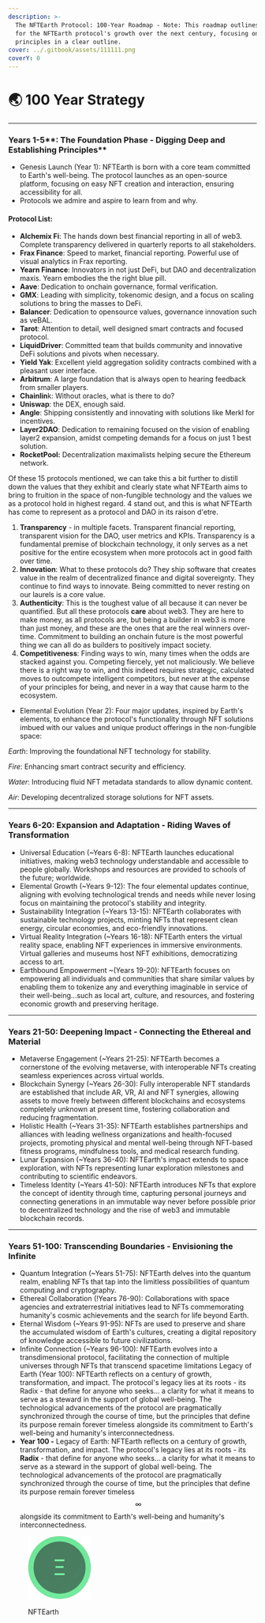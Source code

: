 ```yaml
---
description: >-
  The NFTEarth Protocol: 100-Year Roadmap - Note: This roadmap outlines a vision
  for the NFTEarth protocol's growth over the next century, focusing on its core
  principles in a clear outline.
cover: ../.gitbook/assets/111111.png
coverY: 0
---
```


# 🌏 100 Year Strategy

***

### Years 1-5**: The Foundation Phase - Digging Deep and Establishing Principles**

* Genesis Launch (Year 1): NFTEarth is born with a core team committed to Earth's well-being. The protocol launches as an open-source platform, focusing on easy NFT creation and interaction, ensuring accessibility for all.
* Protocols we admire and aspire to learn from and why.&#x20;

#### Protocol List:

* **Alchemix Fi**: The hands down best financial reporting in all of web3. Complete transparency delivered in quarterly reports to all stakeholders.&#x20;
* **Frax Finance**: Speed to market, financial reporting. Powerful use of visual analytics in Frax reporting.
* **Yearn Finance**: Innovators in not just DeFi, but DAO and decentralization maxis. Yearn embodies the the right blue pill.
* **Aave**: Dedication to onchain governance, formal verification.
* **GMX**: Leading with simplicity, tokenomic design, and a focus on scaling solutions to bring the masses to DeFi.
* **Balancer**: Dedication to opensource values, governance innovation such as veBAL.
* **Tarot**: Attention to detail, well designed smart contracts and focused protocol.
* **LiquidDriver**: Committed team that builds community and innovative DeFi solutions and pivots when necessary.
* **Yield Yak**: Excellent yield aggregation solidity contracts combined with a pleasant user interface.
* **Arbitrum**: A large foundation that is always open to hearing feedback from smaller players.
* **Chainlin**k: Without oracles, what is there to do?
* **Uniswap**: the DEX, enough said.
* **Angle**: Shipping consistently and innovating with solutions like Merkl for incentives.
* **Layer2DAO**: Dedication to remaining focused on the vision of enabling layer2 expansion, amidst competing demands for a focus on just 1 best solution.
* **RocketPool:** Decentralization maximalists helping secure the Ethereum network.

Of these 15 protocols mentioned, we can take this a bit further to distill down the values that they exhibit and clearly state what NFTEarth aims to bring to fruition in the space of non-fungible technology and the values we as a protocol hold in highest regard. 4 stand out, and this is what NFTEarth has come to represent as a protocol and DAO in its raison d'etre.

1. **Transparency** - in multiple facets. Transparent financial reporting, transparent vision for the DAO, user metrics and KPIs. Transparency is a fundamental premise of blockchain technology, it only serves as a net positive for the entire ecosystem when more protocols act in good faith over time.&#x20;
2. **Innovation**: What to these protocols do? They ship software that creates value in the realm of decentralized finance and digital sovereignty. They continue to find ways to innovate. Being committed to never resting on our laurels is a core value.
3. **Authenticity**: This is the toughest value of all because it can never be quantified. But all these protocols **care** about web3. They are here to make money, as all protocols are, but being a builder in web3 is more than just money, and these are the ones that are the real winners over-time. Commitment to building an onchain future is the most powerful thing we can all do as builders to positively impact society.
4. **Competitiveness**: Finding ways to win, many times when the odds are stacked against you. Competing fiercely, yet not maliciously. We believe there is a right way to win, and this indeed requires strategic, calculated moves to outcompete intelligent competitors, but never at the expense of your principles for being, and never in a way that cause harm to the ecosystem.&#x20;

* Elemental Evolution (Year 2): Four major updates, inspired by Earth's elements, to enhance the protocol's functionality through NFT solutions imbued with our values and unique product offerings in the non-fungible space:

_Earth_: Improving the foundational NFT technology for stability.

_Fire_: Enhancing smart contract security and efficiency.

_Water_: Introducing fluid NFT metadata standards to allow dynamic content.

_Air_: Developing decentralized storage solutions for NFT assets.

***

### Years 6-20: Expansion and Adaptation - Riding Waves of Transformation

* Universal Education (\~Years 6-8): NFTEarth launches educational initiatives, making web3 technology understandable and accessible to people globally. Workshops and resources are provided to schools of the future; worldwide.
* Elemental Growth (\~Years 9-12): The four elemental updates continue, aligning with evolving technological trends and needs while never losing focus on maintaining the protocol's stability and integrity.
* Sustainability Integration (\~Years 13-15): NFTEarth collaborates with sustainable technology projects, minting NFTs that represent clean energy, circular economies, and eco-friendly innovations.
* Virtual Reality Integration (\~Years 16-18): NFTEarth enters the virtual reality space, enabling NFT experiences in immersive environments. Virtual galleries and museums host NFT exhibitions, democratizing access to art.
* Earthbound Empowerment \~(Years 19-20): NFTEarth focuses on empowering all individuals and communities that share similar values by enabling them to tokenize any and everything imaginable in service of their well-being…such as local art, culture, and resources, and fostering economic growth and preserving heritage.

***

### **Years 21-50: Deepening Impact - Connecting the Ethereal and Material**

* Metaverse Engagement (\~Years 21-25): NFTEarth becomes a cornerstone of the evolving metaverse, with interoperable NFTs creating seamless experiences across virtual worlds.
* Blockchain Synergy (\~Years 26-30): Fully interoperable NFT standards are established that include AR, VR, AI and NFT synergies, allowing assets to move freely between different blockchains and ecosystems completely unknown at present time, fostering collaboration and reducing fragmentation.
* Holistic Health (\~Years 31-35): NFTEarth establishes partnerships and alliances with leading wellness organizations and health-focused projects, promoting physical and mental well-being through NFT-based fitness programs, mindfulness tools, and medical research funding.
* Lunar Expansion (\~Years 36-40): NFTEarth's impact extends to space exploration, with NFTs representing lunar exploration milestones and contributing to scientific endeavors.
* Timeless Identity (\~Years 41-50): NFTEarth introduces NFTs that explore the concept of identity through time, capturing personal journeys and connecting generations in an immutable way never before possible prior to decentralized technology and the rise of web3 and immutable blockchain records.

***

### Years 51-100: **Transcending Boundaries - Envisioning the Infinite**

* Quantum Integration (\~Years 51-75): NFTEarth delves into the quantum realm, enabling NFTs that tap into the limitless possibilities of quantum computing and cryptography.
* Ethereal Collaboration (!Years 76-90): Collaborations with space agencies and extraterrestrial initiatives lead to NFTs commemorating humanity's cosmic achievements and the search for life beyond Earth.
* Eternal Wisdom (\~Years 91-95): NFTs are used to preserve and share the accumulated wisdom of Earth's cultures, creating a digital repository of knowledge accessible to future civilizations.
* Infinite Connection (\~Years 96-100): NFTEarth evolves into a transdimensional protocol, facilitating the connection of multiple universes through NFTs that transcend spacetime limitations Legacy of Earth (Year 100): NFTEarth reflects on a century of growth, transformation, and impact. The protocol's legacy lies at its roots - its Radix - that define for anyone who seeks… a clarity for what it means to serve as a steward in the support of global well-being.  The technological advancements of the protocol are pragmatically synchronized through the course of time, but the principles that define its purpose remain forever timeless alongside its commitment to Earth's well-being and humanity's interconnectedness.
* **Year 100 -** Legacy of Earth: NFTEarth reflects on a century of growth, transformation, and impact. The protocol's legacy lies at its roots - its **Radix** - that define for anyone who seeks… a clarity for what it means to serve as a steward in the support of global well-being. The technological advancements of the protocol are pragmatically synchronized through the course of time, but the principles that define its purpose remain forever timeless $$\infty$$ alongside its commitment to Earth's well-being and humanity's interconnectedness.

<figure><img src="../.gitbook/assets/icon-128x128.png" alt=""><figcaption><p>NFTEarth</p></figcaption></figure>



